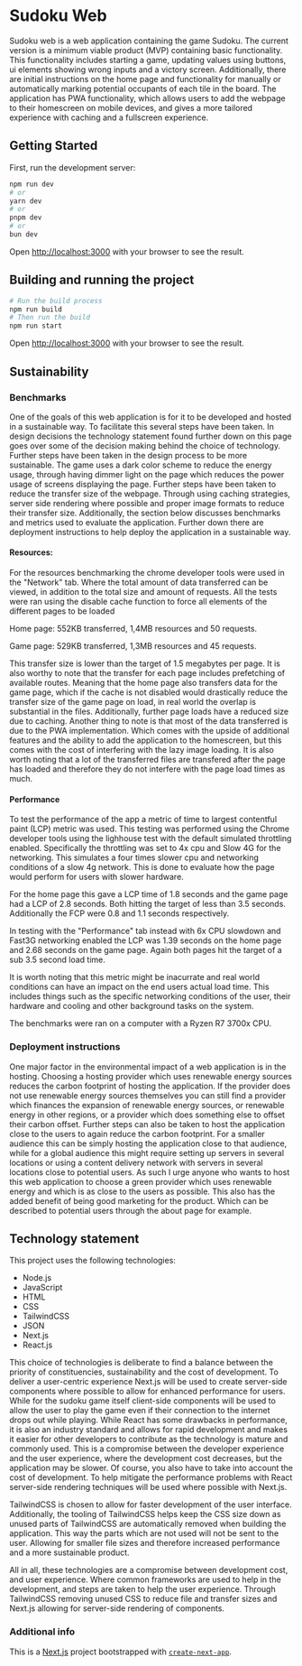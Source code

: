 # Sudoku Web

Sudoku web is a web application containing the game Sudoku.
The current version is a minimum viable product (MVP) containing basic functionality.
This functionality includes starting a game, updating values using buttons,
ui elements showing wrong inputs and a victory screen. Additionally, there are initial instructions on the home page
and functionality for manually or automatically marking potential occupants of each tile in the board.
The application has PWA functionality, which allows users to add the webpage to their homescreen on mobile devices,
and gives a more tailored experience with caching and a fullscreen experience.


## Getting Started

First, run the development server:

```bash
npm run dev
# or
yarn dev
# or
pnpm dev
# or
bun dev
```

Open [http://localhost:3000](http://localhost:3000) with your browser to see the result.

## Building and running the project
```bash
# Run the build process
npm run build
# Then run the build
npm run start
```

Open [http://localhost:3000](http://localhost:3000) with your browser to see the result.

## Sustainability

### Benchmarks
One of the goals of this web application is for it to be developed and hosted in a sustainable way. To facilitate this several steps have been taken.
In design decisions the technology statement found further down on this page goes over some of the decision making behind the choice of technology.
Further steps have been taken in the design process to be more sustainable. The game uses a dark color scheme to reduce the energy usage, through
having dimmer light on the page which reduces the power usage of screens displaying the page. Further steps have been taken to reduce the transfer size
of the webpage. Through using caching strategies, server side rendering where possible and proper image formats to reduce their transfer size.
Additionally, the section below discusses benchmarks and metrics used to evaluate the application. Further down there are deployment instructions
to help deploy the application in a sustainable way. 

#### Resources:
For the resources benchmarking the chrome developer tools were used in the "Network" tab. 
Where the total amount of data transferred can be viewed, in addition to the total size and amount
of requests. All the tests were ran using the disable cache function to force all elements of the
different pages to be loaded

Home page:
552KB transferred, 1,4MB resources and 50 requests.

Game page:
529KB transferred, 1,3MB resources and 45 requests.

This transfer size is lower than the target of 1.5 megabytes per page. It is also worthy to note that
the transfer for each page includes prefetching of available routes. Meaning that the home page also
transfers data for the game page, which if the cache is not disabled would drastically reduce the transfer size
of the game page on load, in real world the overlap is substantial in the files. 
Additionally, further page loads have a reduced size due to caching.
Another thing to note is that most of the data transferred is due to the PWA implementation.
Which comes with the upside of additional features and the ability to add the application to the homescreen,
but this comes with the cost of interfering with the lazy image loading. It is also worth noting that
a lot of the transferred files are transfered after the page has loaded and therefore they do not interfere
with the page load times as much.

#### Performance
To test the performance of the app a metric of time to largest contentful paint (LCP) metric was used.
This testing was performed using the Chrome developer tools using the lighhouse test with the default 
simulated throttling enabled. Specifically the throttling was set to 4x cpu and Slow 4G for the networking. 
This simulates a four times slower cpu and networking conditions of a slow 4g network. 
This is done to evaluate how the page would perform for users with slower hardware.

For the home page this gave a LCP time of 1.8 seconds and the game page had a LCP of 2.8 seconds.
Both hitting the target of less than 3.5 seconds.
Additionally the FCP were 0.8 and 1.1 seconds respectively.

In testing with the "Performance" tab instead with 6x CPU slowdown and Fast3G networking enabled the
LCP was 1.39 seconds on the home page and 2.68 seconds on the game page.
Again both pages hit the target of a sub 3.5 second load time.

It is worth noting that this metric might be inacurrate and real world conditions can have an impact
on the end users actual load time. This includes things such as the specific networking conditions of 
the user, their hardware and cooling and other background tasks on the system.

The benchmarks were ran on a computer with a Ryzen R7 3700x CPU.

### Deployment instructions
One major factor in the environmental impact of a web application is in the hosting. Choosing a hosting
provider which uses renewable energy sources reduces the carbon footprint of hosting the application. If the provider does not use renewable energy sources themselves you can still find a provider which finances the expansion of renewable energy sources, or renewable energy in other regions, or a provider which does something else to offset their carbon offset.
Further steps can also be taken to host the application close to the users to again reduce the carbon footprint. For a smaller audience this can be simply hosting the application close to that audience, while for a global audience this might require setting up servers in several locations or using a content delivery network with servers in several locations close to potential users.
As such I urge anyone who wants to host this web application to choose a green provider which uses renewable energy
and which is as close to the users as possible. This also has the added benefit of being good marketing for the
product. Which can be described to potential users through the about page for example.

## Technology statement
This project uses the following technologies:
* Node.js
* JavaScript
* HTML
* CSS
* TailwindCSS
* JSON
* Next.js
* React.js

This choice of technologies is deliberate to find a balance between the priority of constituencies,
sustainability and the cost of development. To deliver a user-centric experience Next.js will
be used to create server-side components where possible to allow for enhanced performance
for users. While for the sudoku game itself client-side components will be used to allow the
user to play the game even if their connection to the internet drops out while playing. While
React has some drawbacks in performance, it is also an industry standard and allows for
rapid development and makes it easier for other developers to contribute as the technology
is mature and commonly used. This is a compromise between the developer experience and
the user experience, where the development cost decreases, but the application may be slower.
Of course, you also have to take into account the cost of development. To help mitigate the
performance problems with React server-side rendering techniques will be used where possible
with Next.js.

TailwindCSS is chosen to allow for faster development of the user interface. Additionally, the
tooling of TailwindCSS helps keep the CSS size down as unused parts of TailwindCSS are
automatically removed when building the application. This way the parts which are not used
will not be sent to the user. Allowing for smaller file sizes and therefore increased performance
and a more sustainable product.

All in all, these technologies are a compromise between development cost, and user experience.
Where common frameworks are used to help in the development, and steps are taken to help
the user experience. Through TailwindCSS removing unused CSS to reduce file and transfer
sizes and Next.js allowing for server-side rendering of components.


### Additional info

This is a [Next.js](https://nextjs.org/) project bootstrapped with [`create-next-app`](https://github.com/vercel/next.js/tree/canary/packages/create-next-app).